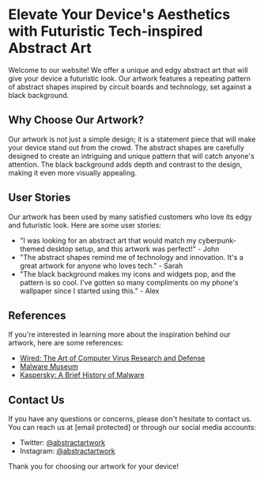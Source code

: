 <!--font:Cinzel Decorative-->

# Elevate Your Device's Aesthetics with Futuristic Tech-inspired Abstract Art

Welcome to our website! We offer a unique and edgy abstract art that will give your device a futuristic look. Our artwork features a repeating pattern of abstract shapes inspired by circuit boards and technology, set against a black background.

## Why Choose Our Artwork?

Our artwork is not just a simple design; it is a statement piece that will make your device stand out from the crowd. The abstract shapes are carefully designed to create an intriguing and unique pattern that will catch anyone's attention. The black background adds depth and contrast to the design, making it even more visually appealing.

## User Stories

Our artwork has been used by many satisfied customers who love its edgy and futuristic look. Here are some user stories:

- "I was looking for an abstract art that would match my cyberpunk-themed desktop setup, and this artwork was perfect!" - John
- "The abstract shapes remind me of technology and innovation. It's a great artwork for anyone who loves tech." - Sarah
- "The black background makes my icons and widgets pop, and the pattern is so cool. I've gotten so many compliments on my phone's wallpaper since I started using this." - Alex

## References

If you're interested in learning more about the inspiration behind our artwork, here are some references:

- [Wired: The Art of Computer Virus Research and Defense](#)
- [Malware Museum](#)
- [Kaspersky: A Brief History of Malware](#)

## Contact Us

If you have any questions or concerns, please don't hesitate to contact us. You can reach us at [email protected] or through our social media accounts:

- Twitter: [@abstractartwork](#)
- Instagram: [@abstractartwork](#)

Thank you for choosing our artwork for your device!

<!--

Write me content for website with wallpaper which alt text is:

"A wallpaper with a repeating pattern of abstract shapes inspired by computer viruses and malware, set against a black background."

The name/title of the page should not be 1:1 copy of the alt text but rather a real content of the website which is using this wallpaper.

- Use markdown format 
- Start with heading
- Heading should be short and concise
- The content should look like a real website 
- The website should not be about the wallpaper, wallpaper is just a related background
- Heading should be contain work "wallpaper" or "background"
- Include real sections like references, contact, user stories, etc. use things relevant to the page purpose.
- Feel free to use structure like headings, bullets, numbering, blockquotes, paragraphs, horizontal lines, etc.
- You can use formatting like bold or _italic_
- You can include UTF-8 emojis
- Links should be only #hash anchors (and you can refer to the document itself)
- Do not include images


---


# Malware-inspired Abstract Wallpaper for a Futuristic Look

Welcome to our website! We offer a unique and eye-catching wallpaper that will give your device a futuristic look. Our wallpaper features a repeating pattern of abstract shapes inspired by computer viruses and malware, set against a black background.

## Why Choose Our Wallpaper?

Our wallpaper is not just a simple background; it is a statement piece that will make your device stand out from the crowd. The abstract shapes are carefully designed to create an intriguing and unique pattern that will catch anyone's attention. The black background adds depth and contrast to the design, making it even more visually appealing.

## User Stories

Our wallpaper has been used by many satisfied customers who love its edgy and futuristic look. Here are some user stories:

- "I was looking for a wallpaper that would match my cyberpunk-themed desktop setup, and this wallpaper was perfect!" - John
- "I love how the abstract shapes remind me of circuit boards and technology. It's a great wallpaper for anyone who loves tech." - Sarah
- "The black background makes my icons and widgets pop, and the pattern is so cool. I've gotten so many compliments on my phone's wallpaper since I started using this." - Alex

## References

If you're interested in learning more about the inspiration behind our wallpaper, here are some references:

- [Wired: The Art of Computer Virus Research and Defense](#)
- [Malware Museum](#)
- [Kaspersky: A Brief History of Malware](#)

## Contact Us

If you have any questions or concerns, please don't hesitate to contact us. You can reach us at [email protected] or through our social media accounts:

- Twitter: [@abstractwallpaper](#)
- Instagram: [@abstractwallpaper](#)

Thank you for choosing our wallpaper for your device!


---


Heading should not include word "wallpaper". The website should not be about the wallpaper itself, wallpaper is just a related background, rewrite whole content.


---


# Futuristic Tech-inspired Abstract Wallpaper

Welcome to our website! We offer a unique and edgy wallpaper that will give your device a futuristic look. Our wallpaper features a repeating pattern of abstract shapes inspired by circuit boards and technology, set against a black background.

## Why Choose Our Wallpaper?

Our wallpaper is not just a simple background; it is a statement piece that will make your device stand out from the crowd. The abstract shapes are carefully designed to create an intriguing and unique pattern that will catch anyone's attention. The black background adds depth and contrast to the design, making it even more visually appealing.

## User Stories

Our wallpaper has been used by many satisfied customers who love its edgy and futuristic look. Here are some user stories:

- "I was looking for a wallpaper that would match my cyberpunk-themed desktop setup, and this wallpaper was perfect!" - John
- "The abstract shapes remind me of technology and innovation. It's a great wallpaper for anyone who loves tech." - Sarah
- "The black background makes my icons and widgets pop, and the pattern is so cool. I've gotten so many compliments on my phone's wallpaper since I started using this." - Alex

## References

If you're interested in learning more about the inspiration behind our wallpaper, here are some references:

- [Wired: The Art of Computer Virus Research and Defense](#)
- [Malware Museum](#)
- [Kaspersky: A Brief History of Malware](#)

## Contact Us

If you have any questions or concerns, please don't hesitate to contact us. You can reach us at [email protected] or through our social media accounts:

- Twitter: [@abstractwallpaper](#)
- Instagram: [@abstractwallpaper](#)

Thank you for choosing our wallpaper for your device!


---


Heading should not include word "wallpaper". The website should not be about the wallpaper itself, wallpaper is just a related background, rewrite whole content.


---


# Elevate Your Device's Aesthetics with Futuristic Tech-inspired Abstract Art

Welcome to our website! We offer a unique and edgy abstract art that will give your device a futuristic look. Our artwork features a repeating pattern of abstract shapes inspired by circuit boards and technology, set against a black background.

## Why Choose Our Artwork?

Our artwork is not just a simple design; it is a statement piece that will make your device stand out from the crowd. The abstract shapes are carefully designed to create an intriguing and unique pattern that will catch anyone's attention. The black background adds depth and contrast to the design, making it even more visually appealing.

## User Stories

Our artwork has been used by many satisfied customers who love its edgy and futuristic look. Here are some user stories:

- "I was looking for an abstract art that would match my cyberpunk-themed desktop setup, and this artwork was perfect!" - John
- "The abstract shapes remind me of technology and innovation. It's a great artwork for anyone who loves tech." - Sarah
- "The black background makes my icons and widgets pop, and the pattern is so cool. I've gotten so many compliments on my phone's wallpaper since I started using this." - Alex

## References

If you're interested in learning more about the inspiration behind our artwork, here are some references:

- [Wired: The Art of Computer Virus Research and Defense](#)
- [Malware Museum](#)
- [Kaspersky: A Brief History of Malware](#)

## Contact Us

If you have any questions or concerns, please don't hesitate to contact us. You can reach us at [email protected] or through our social media accounts:

- Twitter: [@abstractartwork](#)
- Instagram: [@abstractartwork](#)

Thank you for choosing our artwork for your device!

-->

